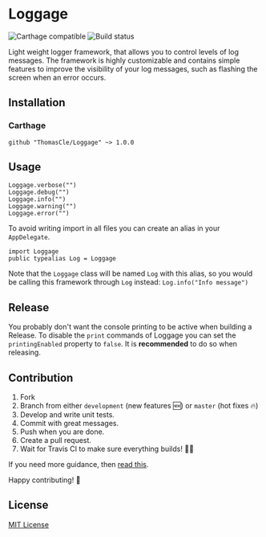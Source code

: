 # Loggage
![Carthage compatible](https://img.shields.io/badge/Carthage-compatible-4BC51D.svg?style=flat)
![Build status](https://travis-ci.org/ThomasCle/Loggage.svg?branch=master)

Light weight logger framework, that allows you to control levels of log messages. The framework is highly customizable and contains simple features to improve the visibility of your log messages, such as flashing the screen when an error occurs.

## Installation
### Carthage
`github "ThomasCle/Loggage" ~> 1.0.0`

## Usage
```
Loggage.verbose("")
Loggage.debug("")
Loggage.info("")
Loggage.warning("")
Loggage.error("")
```

To avoid writing import in all files you can create an alias in your `AppDelegate`.

```
import Loggage
public typealias Log = Loggage
```

Note that the `Loggage` class will be named `Log` with this alias, so you would be calling this framework through `Log` instead: `Log.info("Info message")`

## Release

You probably don't want the console printing to be active when building a Release. To disable the `print` commands of Loggage you can set the `printingEnabled` property to `false`. It is **recommended** to do so when releasing.

## Contribution
1. Fork
2. Branch from either `development` (new features 🆕) or `master` (hot fixes 🔥)
3. Develop and write unit tests.
4. Commit with great messages.
5. Push when you are done.
6. Create a pull request.
7. Wait for Travis CI to make sure everything builds! 👷🏻

If you need more guidance, then [read this](https://akrabat.com/the-beginners-guide-to-contributing-to-a-github-project/).

Happy contributing! 🎉

## License
[MIT License](https://github.com/ThomasCle/Loggage/blob/master/LICENSE)
